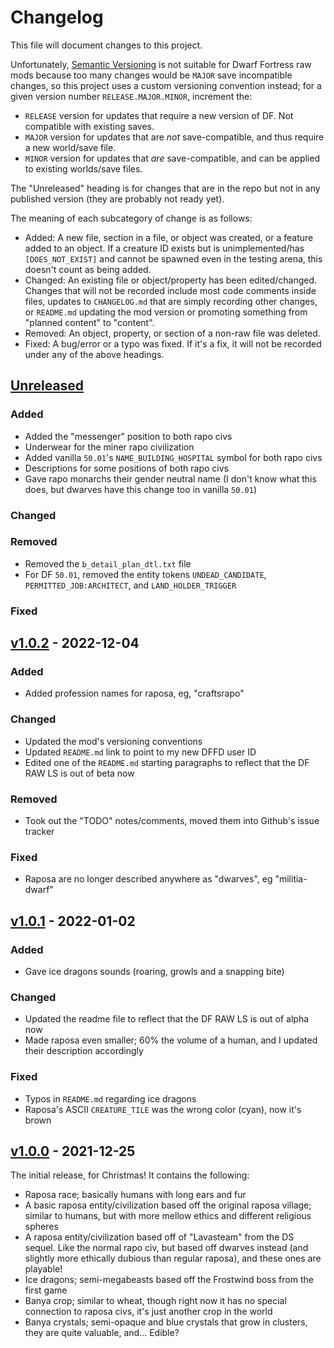 # Changelog
This file will document changes to this project.

Unfortunately, [Semantic Versioning](https://semver.org/) is not suitable for Dwarf Fortress raw mods because too many changes would be `MAJOR` save incompatible changes, so this project uses a custom versioning convention instead; for a given version number `RELEASE.MAJOR.MINOR`, increment the:
- `RELEASE` version for updates that require a new version of DF. Not compatible with existing saves.
- `MAJOR` version for updates that are _not_ save-compatible, and thus require a new world/save file.
- `MINOR` version for updates that _are_ save-compatible, and can be applied to existing worlds/save files.

The "Unreleased" heading is for changes that are in the repo but not in any published version (they are probably not ready yet).

The meaning of each subcategory of change is as follows:
- Added: A new file, section in a file, or object was created, or a feature added to an object. If a creature ID exists but is unimplemented/has `[DOES_NOT_EXIST]` and cannot be spawned even in the testing arena, this doesn't count as being added.
- Changed: An existing file or object/property has been edited/changed. Changes that will not be recorded include most code comments inside files, updates to `CHANGELOG.md` that are simply recording other changes, or `README.md` updating the mod version or promoting something from "planned content" to "content".
- Removed: An object, property, or section of a non-raw file was deleted.
- Fixed: A bug/error or a typo was fixed. If it's a fix, it will not be recorded under any of the above headings.

## [Unreleased]

### Added
- Added the "messenger" position to both rapo civs
- Underwear for the miner rapo civilization
- Added vanilla `50.01`'s `NAME_BUILDING_HOSPITAL` symbol for both rapo civs
- Descriptions for some positions of both rapo civs
- Gave rapo monarchs their gender neutral name (I don't know what this does, but dwarves have this change too in vanilla `50.01`)

### Changed

### Removed
- Removed the `b_detail_plan_dtl.txt` file
- For DF `50.01`, removed the entity tokens `UNDEAD_CANDIDATE`, `PERMITTED_JOB:ARCHITECT`, and `LAND_HOLDER_TRIGGER`

### Fixed

## [v1.0.2] - 2022-12-04

### Added
- Added profession names for raposa, eg, "craftsrapo"

### Changed
- Updated the mod's versioning conventions
- Updated `README.md` link to point to my new DFFD user ID
- Edited one of the `README.md` starting paragraphs to reflect that the DF RAW LS is out of beta now

### Removed
- Took out the "TODO" notes/comments, moved them into Github's issue tracker

### Fixed
- Raposa are no longer described anywhere as "dwarves", eg "militia-dwarf"

## [v1.0.1] - 2022-01-02
### Added
- Gave ice dragons sounds (roaring, growls and a snapping bite)

### Changed
- Updated the readme file to reflect that the DF RAW LS is out of alpha now
- Made raposa even smaller; 60% the volume of a human, and I updated their description accordingly

### Fixed
- Typos in `README.md` regarding ice dragons
- Raposa's ASCII `CREATURE_TILE` was the wrong color (cyan), now it's brown

## [v1.0.0] - 2021-12-25
The initial release, for Christmas! It contains the following:
- Raposa race; basically humans with long ears and fur
- A basic raposa entity/civilization based off the original raposa village; similar to humans, but with more mellow ethics and different religious spheres
- A raposa entity/civilization based off of "Lavasteam" from the DS sequel. Like the normal rapo civ, but based off dwarves instead (and slightly more ethically dubious than regular raposa), and these ones are playable!
- Ice dragons; semi-megabeasts based off the Frostwind boss from the first game
- Banya crop; similar to wheat, though right now it has no special connection to raposa civs, it's just another crop in the world
- Banya crystals; semi-opaque and blue crystals that grow in clusters, they are quite valuable, and... Edible?

<!--Links-->
[Unreleased]: https://github.com/Crabman-DF-Mods/rapo-fortress/compare/v1.0.2...HEAD
[v1.0.2]: https://github.com/Crabman-DF-Mods/rapo-fortress/compare/v1.0.1...v1.0.2
[v1.0.1]: https://github.com/Crabman-DF-Mods/rapo-fortress/compare/v1.0.0...v1.0.1
[v1.0.0]: https://github.com/Crabman-DF-Mods/rapo-fortress/releases/tag/v1.0.0
